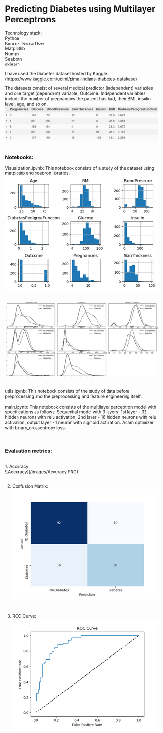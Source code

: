 # Predicting Diabetes using Multilayer Perceptrons

Technology stack:<br>
Python<br>
Keras - TensorFlow<br>
Matplotlib<br>
Numpy<br>
Seaborn<br>
sklearn<br>

I have used the Diabetes dataset hosted by Kaggle.<br>(https://www.kaggle.com/uciml/pima-indians-diabetes-database)

The datasets consist of several medical predictor (independent) variables and one target (dependent) variable, Outcome. Independent variables include the number of pregnancies the patient has had, their BMI, insulin level, age, and so on.<br>
![Dataset](/images/Dataset_head.png)<br>
<br>
### Notebooks:<br>
Visualization.ipynb: This notebook consists of a study of the dataset using matplotlib and seabron libraries. <br>
![Histogram](/images/Histogram_data.png)
<br>
<br>
<br>
![Density graph](/images/Density_plot.png)
<br>
<br>
<br>
utils.ipynb: This notebook consists of the study of data before preprocessing and the preprocessing and feature engineering itself.<br>
<br>
main.ipynb: This notebook consists of the multilayer perceptron model with specifications as follows:
Sequential model with 3 layers: 1st layer - 32 hidden neurons with relu activation, 2nd layer - 16 hidden neurons with relu activation, output layer - 1 neuron with sigmoid activation. Adam optimizer with binary_crossentropy loss.<br>
<br>
<br>
### Evaluation metrics:<br>
<br>
1. Accuracy:<br>
![Accuracy](/images/Accuracy.PNG)<br>
<br>

2. Confusion Matrix:<br>
![Confusion Matrix](/images/Confusion_Matrix.png)<br>
<br>

3. ROC Curve:<br>
![ROC Curve](/images/ROC_curve.png)
